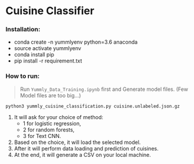 # Cuisine Classifier

### Installation:

* conda create -n yummlyenv python=3.6 anaconda 
* source activate yummlyenv
* conda install pip
* pip install -r requirement.txt

### How to run:

> Run `Yummly_Data_Training.ipynb` first and Generate model files. (Few Model files are too big...)
```
python3 yummly_cuisine_classification.py cuisine.unlabeled.json.gz
```
1. It will ask for your choice of method:
    * 1 for logistic regression, 
    * 2 for random forests, 
    * 3 for Text CNN.
2. Based on the choice, it will load the selected model.
3. After it will perform data loading and prediction of cuisines.
4. At the end, it will generate a CSV on your local machine.
